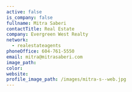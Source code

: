 ```yaml
---
active: false
is_company: false
fullname: Mitra Saberi
contactTitle: Real Estate
company: Evergreen West Realty
network:
  - realestateagents
phoneOffice: 604-761-5550
email: mitra@mitrasaberi.com
image_path:
color:
website:
profile_image_path: /images/mitra-s--web.jpg
---
```



